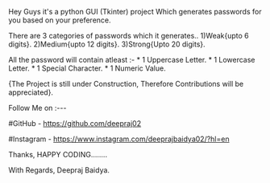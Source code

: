 Hey Guys it's a python GUI (Tkinter) project Which generates passwords for you based on your preference.

There are 3 categories of passwords which it generates..
        1)Weak{upto 6 digits}.
        2)Medium{upto 12 digits}.
        3)Strong{Upto 20 digits}.

All the password will contain atleast :-
        * 1 Uppercase Letter.
        * 1 Lowercase Letter.
        * 1 Special Character.
        * 1 Numeric Value.

{The Project is still under Construction, Therefore Contributions will be appreciated}.

Follow Me on :---
    
   #GitHub - https://github.com/deepraj02
    
   #Instagram - https://www.instagram.com/deeprajbaidya02/?hl=en

Thanks,
HAPPY CODING........


With Regards,
Deepraj Baidya.

